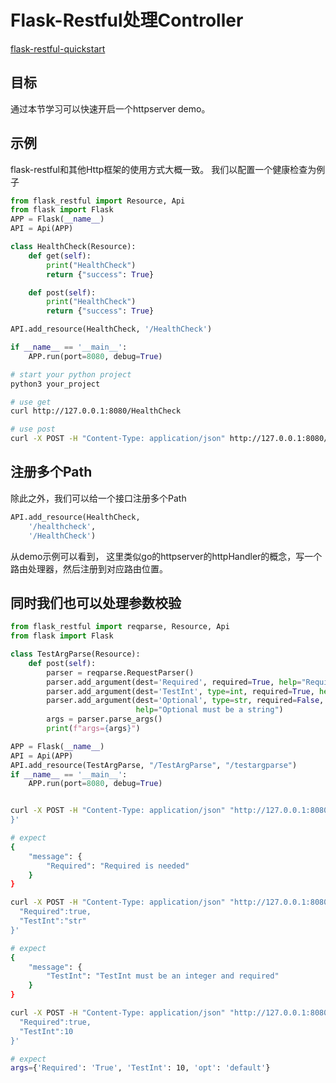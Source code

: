 # Flask-Restful处理Controller

[flask-restful-quickstart](https://flask-restful.readthedocs.io/en/latest/quickstart.html#)

## 目标
通过本节学习可以快速开启一个httpserver demo。

## 示例
flask-restful和其他Http框架的使用方式大概一致。
我们以配置一个健康检查为例子
```python
from flask_restful import Resource, Api
from flask import Flask
APP = Flask(__name__)
API = Api(APP)

class HealthCheck(Resource):
    def get(self):
        print("HealthCheck")
        return {"success": True}

    def post(self):
        print("HealthCheck")
        return {"success": True}

API.add_resource(HealthCheck, '/HealthCheck')

if __name__ == '__main__':
    APP.run(port=8080, debug=True)
```

```sh
# start your python project
python3 your_project

# use get
curl http://127.0.0.1:8080/HealthCheck 

# use post
curl -X POST -H "Content-Type: application/json" http://127.0.0.1:8080/HealthCheck -d'{}'
```


## 注册多个Path
除此之外，我们可以给一个接口注册多个Path
```python
API.add_resource(HealthCheck,
    '/healthcheck',
    '/HealthCheck')
```
从demo示例可以看到， 这里类似go的httpserver的httpHandler的概念，写一个路由处理器，然后注册到对应路由位置。


## 同时我们也可以处理参数校验
```python
from flask_restful import reqparse, Resource, Api
from flask import Flask

class TestArgParse(Resource):
    def post(self):
        parser = reqparse.RequestParser()
        parser.add_argument(dest='Required', required=True, help="Required is needed")
        parser.add_argument(dest='TestInt', type=int, required=True, help="TestInt must be an integer and required")
        parser.add_argument(dest='Optional', type=str, required=False, default="default",
                            help="Optional must be a string")
        args = parser.parse_args()
        print(f"args={args}")

APP = Flask(__name__)
API = Api(APP)
API.add_resource(TestArgParse, "/TestArgParse", "/testargparse")
if __name__ == '__main__':
    APP.run(port=8080, debug=True)
```

```sh

curl -X POST -H "Content-Type: application/json" "http://127.0.0.1:8080/TestArgParse" -d'{
}'

# expect
{
    "message": {
        "Required": "Required is needed"
    }
}

curl -X POST -H "Content-Type: application/json" "http://127.0.0.1:8080/TestArgParse" -d'{
  "Required":true,
  "TestInt":"str"
}'

# expect
{
    "message": {
        "TestInt": "TestInt must be an integer and required"
    }
}

curl -X POST -H "Content-Type: application/json" "http://127.0.0.1:8080/TestArgParse" -d'{
  "Required":true,
  "TestInt":10
}'

# expect
args={'Required': 'True', 'TestInt': 10, 'opt': 'default'}
```